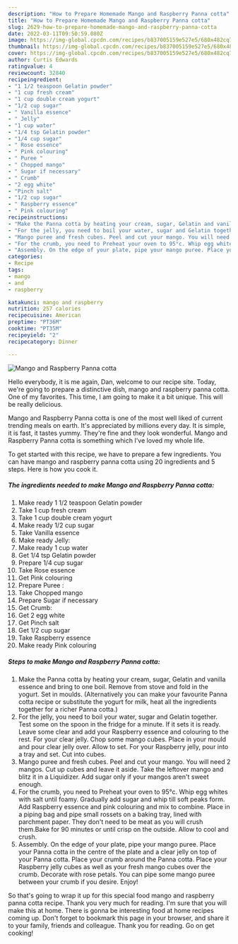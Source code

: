 ```yaml
---
description: "How to Prepare Homemade Mango and Raspberry Panna cotta"
title: "How to Prepare Homemade Mango and Raspberry Panna cotta"
slug: 2629-how-to-prepare-homemade-mango-and-raspberry-panna-cotta
date: 2022-03-11T09:50:59.080Z
image: https://img-global.cpcdn.com/recipes/b837005159e527e5/680x482cq70/mango-and-raspberry-panna-cotta-recipe-main-photo.jpg
thumbnail: https://img-global.cpcdn.com/recipes/b837005159e527e5/680x482cq70/mango-and-raspberry-panna-cotta-recipe-main-photo.jpg
cover: https://img-global.cpcdn.com/recipes/b837005159e527e5/680x482cq70/mango-and-raspberry-panna-cotta-recipe-main-photo.jpg
author: Curtis Edwards
ratingvalue: 4
reviewcount: 32840
recipeingredient:
- "1 1/2 teaspoon Gelatin powder"
- "1 cup fresh cream"
- "1 cup double cream yogurt"
- "1/2 cup sugar"
- " Vanilla essence"
- " Jelly"
- "1 cup water"
- "1/4 tsp Gelatin powder"
- "1/4 cup sugar"
- " Rose essence"
- " Pink colouring"
- " Puree "
- " Chopped mango"
- " Sugar if necessary"
- " Crumb"
- "2 egg white"
- "Pinch salt"
- "1/2 cup sugar"
- " Raspberry essence"
- " Pink colouring"
recipeinstructions:
- "Make the Panna cotta by heating your cream, sugar, Gelatin and vanilla essence and bring to one boil. Remove from stove and fold in the yogurt. Set in moulds. (Alternatively you can make your favourite Panna cotta recipe or substitute the yogurt for milk, heat all the ingredients together for a richer Panna cotta.)"
- "For the jelly, you need to boil your water, sugar and Gelatin together. Test some on the spoon in the fridge for a minute. If it sets it is ready. Leave some clear and add your Raspberry essence and colouring to the rest. For your clear jelly. Chop some mango cubes. Place in your mould and pour clear jelly over. Allow to set. For your Raspberry jelly, pour into a tray and set. Cut into cubes."
- "Mango puree and fresh cubes. Peel and cut your mango. You will need 2 mangos. Cut up cubes and leave it aside. Take the leftover mango and blitz it in a Liquidizer. Add sugar only if your mangos aren't sweet enough."
- "For the crumb, you need to Preheat your oven to 95°c. Whip egg whites with salt until foamy. Gradually add sugar and whip till soft peaks form. Add Raspberry essence and pink colouring and mix to combine. Place in a piping bag and pipe small rossets on a baking tray, lined with parchment paper. They don't need to be meat as you will crush them.Bake for 90 minutes or until crisp on the outside. Allow to cool and crush."
- "Assembly. On the edge of your plate, pipe your mango puree. Place your Panna cotta in the centre of the plate and a clear jelly on top of your Panna cotta. Place your crumb around the Panna cotta. Place your Raspberry jelly cubes as well as your fresh mango cubes over the crumb. Decorate with rose petals. You can pipe some mango puree between your crumb if you desire. Enjoy!"
categories:
- Recipe
tags:
- mango
- and
- raspberry

katakunci: mango and raspberry 
nutrition: 257 calories
recipecuisine: American
preptime: "PT36M"
cooktime: "PT35M"
recipeyield: "2"
recipecategory: Dinner

---
```



![Mango and Raspberry Panna cotta](https://img-global.cpcdn.com/recipes/b837005159e527e5/680x482cq70/mango-and-raspberry-panna-cotta-recipe-main-photo.jpg)

Hello everybody, it is me again, Dan, welcome to our recipe site. Today, we're going to prepare a distinctive dish, mango and raspberry panna cotta. One of my favorites. This time, I am going to make it a bit unique. This will be really delicious.

Mango and Raspberry Panna cotta is one of the most well liked of current trending meals on earth. It's appreciated by millions every day. It is simple, it is fast, it tastes yummy. They're fine and they look wonderful. Mango and Raspberry Panna cotta is something which I've loved my whole life.




To get started with this recipe, we have to prepare a few ingredients. You can have mango and raspberry panna cotta using 20 ingredients and 5 steps. Here is how you cook it.

<!--inarticleads1-->

##### The ingredients needed to make Mango and Raspberry Panna cotta:

1. Make ready 1 1/2 teaspoon Gelatin powder
1. Take 1 cup fresh cream
1. Take 1 cup double cream yogurt
1. Make ready 1/2 cup sugar
1. Take  Vanilla essence
1. Make ready  Jelly:
1. Make ready 1 cup water
1. Get 1/4 tsp Gelatin powder
1. Prepare 1/4 cup sugar
1. Take  Rose essence
1. Get  Pink colouring
1. Prepare  Puree :
1. Take  Chopped mango
1. Prepare  Sugar if necessary
1. Get  Crumb:
1. Get 2 egg white
1. Get Pinch salt
1. Get 1/2 cup sugar
1. Take  Raspberry essence
1. Make ready  Pink colouring




<!--inarticleads2-->

##### Steps to make Mango and Raspberry Panna cotta:

1. Make the Panna cotta by heating your cream, sugar, Gelatin and vanilla essence and bring to one boil. Remove from stove and fold in the yogurt. Set in moulds. (Alternatively you can make your favourite Panna cotta recipe or substitute the yogurt for milk, heat all the ingredients together for a richer Panna cotta.)
1. For the jelly, you need to boil your water, sugar and Gelatin together. Test some on the spoon in the fridge for a minute. If it sets it is ready. Leave some clear and add your Raspberry essence and colouring to the rest. For your clear jelly. Chop some mango cubes. Place in your mould and pour clear jelly over. Allow to set. For your Raspberry jelly, pour into a tray and set. Cut into cubes.
1. Mango puree and fresh cubes. Peel and cut your mango. You will need 2 mangos. Cut up cubes and leave it aside. Take the leftover mango and blitz it in a Liquidizer. Add sugar only if your mangos aren't sweet enough.
1. For the crumb, you need to Preheat your oven to 95°c. Whip egg whites with salt until foamy. Gradually add sugar and whip till soft peaks form. Add Raspberry essence and pink colouring and mix to combine. Place in a piping bag and pipe small rossets on a baking tray, lined with parchment paper. They don't need to be meat as you will crush them.Bake for 90 minutes or until crisp on the outside. Allow to cool and crush.
1. Assembly. On the edge of your plate, pipe your mango puree. Place your Panna cotta in the centre of the plate and a clear jelly on top of your Panna cotta. Place your crumb around the Panna cotta. Place your Raspberry jelly cubes as well as your fresh mango cubes over the crumb. Decorate with rose petals. You can pipe some mango puree between your crumb if you desire. Enjoy!




So that's going to wrap it up for this special food mango and raspberry panna cotta recipe. Thank you very much for reading. I'm sure that you will make this at home. There is gonna be interesting food at home recipes coming up. Don't forget to bookmark this page in your browser, and share it to your family, friends and colleague. Thank you for reading. Go on get cooking!
